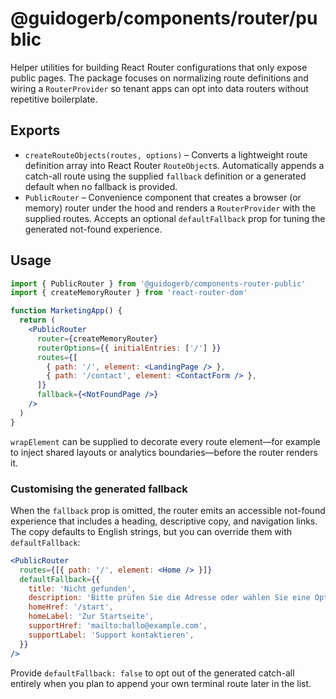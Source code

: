 # @guidogerb/components/router/public

Helper utilities for building React Router configurations that only expose
public pages. The package focuses on normalizing route definitions and wiring a
`RouterProvider` so tenant apps can opt into data routers without repetitive
boilerplate.

## Exports

- `createRouteObjects(routes, options)` – Converts a lightweight route
  definition array into React Router `RouteObject`s. Automatically appends a
  catch-all route using the supplied `fallback` definition or a generated
  default when no fallback is provided.
- `PublicRouter` – Convenience component that creates a browser (or memory)
  router under the hood and renders a `RouterProvider` with the supplied
  routes. Accepts an optional `defaultFallback` prop for tuning the generated
  not-found experience.

## Usage

```jsx
import { PublicRouter } from '@guidogerb/components-router-public'
import { createMemoryRouter } from 'react-router-dom'

function MarketingApp() {
  return (
    <PublicRouter
      router={createMemoryRouter}
      routerOptions={{ initialEntries: ['/'] }}
      routes={[
        { path: '/', element: <LandingPage /> },
        { path: '/contact', element: <ContactForm /> },
      ]}
      fallback={<NotFoundPage />}
    />
  )
}
```

`wrapElement` can be supplied to decorate every route element—for example to
inject shared layouts or analytics boundaries—before the router renders it.

### Customising the generated fallback

When the `fallback` prop is omitted, the router emits an accessible not-found
experience that includes a heading, descriptive copy, and navigation links. The
copy defaults to English strings, but you can override them with
`defaultFallback`:

```jsx
<PublicRouter
  routes={[{ path: '/', element: <Home /> }]}
  defaultFallback={{
    title: 'Nicht gefunden',
    description: 'Bitte prüfen Sie die Adresse oder wählen Sie eine Option.',
    homeHref: '/start',
    homeLabel: 'Zur Startseite',
    supportHref: 'mailto:hallo@example.com',
    supportLabel: 'Support kontaktieren',
  }}
/>
```

Provide `defaultFallback: false` to opt out of the generated catch-all entirely
when you plan to append your own terminal route later in the list.
